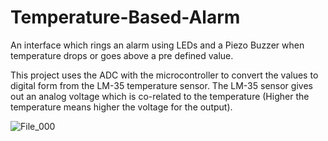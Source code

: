 # Temperature-Based-Alarm
An interface which rings an alarm using LEDs and a Piezo Buzzer when temperature drops or goes above a pre defined value.

This project uses the ADC with the microcontroller to convert the values to digital form from the LM-35 temperature sensor. The LM-35 sensor gives out an analog voltage which is co-related to the temperature (Higher the temperature means higher the voltage for the output).

![File_000](https://user-images.githubusercontent.com/61172135/103900663-0b675480-50c6-11eb-953d-bd46a0b9c4ab.jpeg)

